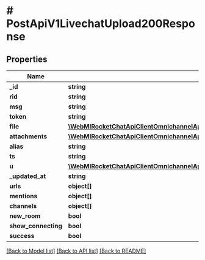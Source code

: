 # # PostApiV1LivechatUpload200Response

## Properties

Name | Type | Description | Notes
------------ | ------------- | ------------- | -------------
**_id** | **string** |  | [optional]
**rid** | **string** |  | [optional]
**msg** | **string** |  | [optional]
**token** | **string** |  | [optional]
**file** | [**\WebMIRocketChatApiClientOmnichannelApi\Model\PostApiV1LivechatUpload200ResponseFile**](PostApiV1LivechatUpload200ResponseFile.md) |  | [optional]
**attachments** | [**\WebMIRocketChatApiClientOmnichannelApi\Model\PostApiV1LivechatUpload200ResponseAttachmentsInner[]**](PostApiV1LivechatUpload200ResponseAttachmentsInner.md) |  | [optional]
**alias** | **string** |  | [optional]
**ts** | **string** |  | [optional]
**u** | [**\WebMIRocketChatApiClientOmnichannelApi\Model\GetApiV1LivechatRooms200ResponseRoomsInnerLastMessageU**](GetApiV1LivechatRooms200ResponseRoomsInnerLastMessageU.md) |  | [optional]
**_updated_at** | **string** |  | [optional]
**urls** | **object[]** |  | [optional]
**mentions** | **object[]** |  | [optional]
**channels** | **object[]** |  | [optional]
**new_room** | **bool** |  | [optional]
**show_connecting** | **bool** |  | [optional]
**success** | **bool** |  | [optional]

[[Back to Model list]](../../README.md#models) [[Back to API list]](../../README.md#endpoints) [[Back to README]](../../README.md)
